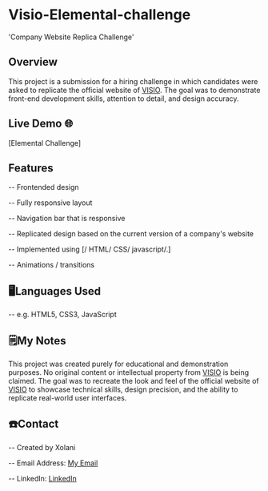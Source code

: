 # Visio-Elemental-challenge

'Company Website Replica Challenge'

## Overview
This project is a submission for a hiring challenge in which candidates were asked to replicate the official website of [VISIO](https://visiofund.co.za/).
The goal was to demonstrate front-end development skills, attention to detail, and design accuracy.

## Live Demo 🌐
[Elemental Challenge]

## Features
-- Frontended design

-- Fully responsive layout

-- Navigation bar that is responsive

-- Replicated design based on the current version of a company's website

-- Implemented using [/ HTML/ CSS/ javascript/.]

-- Animations / transitions

## 🖥️Languages Used
-- e.g. HTML5, CSS3, JavaScript

## 🗒️My Notes
  This project was created purely for educational and demonstration purposes.
  No original content or intellectual property from [VISIO](https://visiofund.co.za/) is being claimed.
  The goal was to recreate the look and feel of the official website of [VISIO](https://visiofund.co.za/) to showcase technical skills, 
  design precision, and the ability to replicate real-world user interfaces.

## ☎️Contact
-- Created by Xolani

-- Email Address: [My Email](jonathanmicah23@gmail.com) 

-- LinkedIn: [LinkedIn](https://www.linkedin.com/in/xolani-sodam-0376782a7/)
